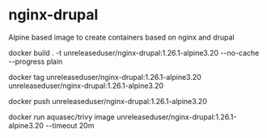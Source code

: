 # nginx-drupal

Alpine based image to create containers based on nginx and drupal

docker build . -t unreleaseduser/nginx-drupal:1.26.1-alpine3.20 --no-cache --progress plain

docker tag unreleaseduser/nginx-drupal:1.26.1-alpine3.20 unreleaseduser/nginx-drupal:1.26.1-alpine3.20

docker push unreleaseduser/nginx-drupal:1.26.1-alpine3.20

docker run aquasec/trivy image unreleaseduser/nginx-drupal:1.26.1-alpine3.20 --timeout 20m

